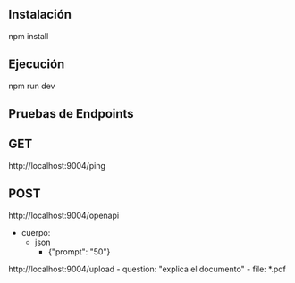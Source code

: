 ## Instalación
npm install

## Ejecución

npm run dev

## Pruebas de Endpoints

## GET
http://localhost:9004/ping


## POST
http://localhost:9004/openapi
- cuerpo:
    - json
        - {"prompt": "50"}

http://localhost:9004/upload
    - question: "explica el documento"
    - file: *.pdf